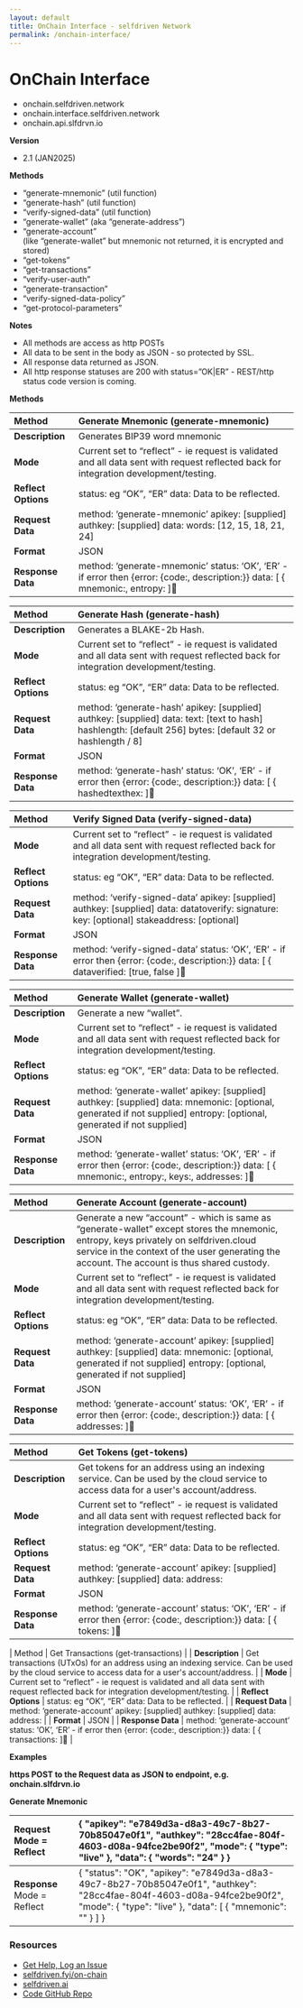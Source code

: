 ```yaml
---
layout: default
title: OnChain Interface - selfdriven Network
permalink: /onchain-interface/
---
```


# OnChain Interface

* onchain.selfdriven.network  
* onchain.interface.selfdriven.network  
* onchain.api.slfdrvn.io

**Version**

- 2.1 (JAN2025)

**Methods**

* “generate-mnemonic” (util function)  
* “generate-hash” (util function)  
* “verify-signed-data” (util function)  
* “generate-wallet” (aka “generate-address”)  
* “generate-account”  
  (like “generate-wallet” but mnemonic not returned, it is encrypted and stored)   
* “get-tokens”  
* “get-transactions”  
* “verify-user-auth”  
* “generate-transaction”  
* “verify-signed-data-policy”  
* “get-protocol-parameters”

**Notes**

* All methods are access as http POSTs  
* All data to be sent in the body as JSON \- so protected by SSL.  
* All response data returned as JSON.  
* All http response statuses are 200 with status=”OK|ER” \- REST/http status code version is coming.

**Methods**

| Method | Generate Mnemonic (generate-mnemonic) |
| :---- | :---- |
| **Description** | Generates BIP39 word mnemonic |
| **Mode** | Current set to “reflect” \- ie request is validated and all data sent with request reflected back for integration development/testing. |
| **Reflect Options** | status: eg “OK”, “ER” data: Data to be reflected. |
| **Request Data** | method: ‘generate-mnemonic’ apikey: \[supplied\] authkey: \[supplied\] data: words: \[12, 15, 18, 21, 24\]  |
| **Format** | JSON |
| **Response Data** | method: ‘generate-mnemonic’ status: ‘OK’, ‘ER’ \- if error then {error: {code:, description:}} data: \[ { mnemonic:, entropy: \] |

| Method | Generate Hash (generate-hash) |
| :---- | :---- |
| **Description** | Generates a BLAKE-2b Hash. |
| **Mode** | Current set to “reflect” \- ie request is validated and all data sent with request reflected back for integration development/testing. |
| **Reflect Options** | status: eg “OK”, “ER” data: Data to be reflected. |
| **Request Data** | method: ‘generate-hash’ apikey: \[supplied\] authkey: \[supplied\] data: text: \[text to hash\] hashlength: \[default 256\] bytes: \[default 32 or hashlength / 8\]  |
| **Format** | JSON |
| **Response Data** | method: ‘generate-hash’ status: ‘OK’, ‘ER’ \- if error then {error: {code:, description:}} data: \[ { hashedtexthex: \] |

| Method | Verify Signed Data (verify-signed-data) |
| :---- | :---- |
| **Mode** | Current set to “reflect” \- ie request is validated and all data sent with request reflected back for integration development/testing. |
| **Reflect Options** | status: eg “OK”, “ER” data: Data to be reflected. |
| **Request Data** | method: ‘verify-signed-data’ apikey: \[supplied\] authkey: \[supplied\] data: datatoverify: signature: key: \[optional\] stakeaddress: \[optional\]  |
| **Format** | JSON |
| **Response Data** | method: ‘verify-signed-data’ status: ‘OK’, ‘ER’ \- if error then {error: {code:, description:}} data: \[ { dataverified: \[true, false \] |

| Method | Generate Wallet (generate-wallet) |
| :---- | :---- |
| **Description** | Generate a new “wallet”. |
| **Mode** | Current set to “reflect” \- ie request is validated and all data sent with request reflected back for integration development/testing. |
| **Reflect Options** | status: eg “OK”, “ER” data: Data to be reflected. |
| **Request Data** | method: ‘generate-wallet’ apikey: \[supplied\] authkey: \[supplied\] data: mnemonic: \[optional, generated if not supplied\] entropy: \[optional, generated if not supplied\]  |
| **Format** | JSON |
| **Response Data** | method: ‘generate-wallet’ status: ‘OK’, ‘ER’ \- if error then {error: {code:, description:}} data: \[ { mnemonic:, entropy:, keys:, addresses: \] |

| Method | Generate Account (generate-account) |
| :---- | :---- |
| **Description** | Generate a new “account” \- which is same as “generate-wallet” except stores the mnemonic, entropy, keys privately on selfdriven.cloud service in the context of the user generating the account. The account is thus shared custody. |
| **Mode** | Current set to “reflect” \- ie request is validated and all data sent with request reflected back for integration development/testing. |
| **Reflect Options** | status: eg “OK”, “ER” data: Data to be reflected. |
| **Request Data** | method: ‘generate-account’ apikey: \[supplied\] authkey: \[supplied\] data: mnemonic: \[optional, generated if not supplied\] entropy: \[optional, generated if not supplied\]  |
| **Format** | JSON |
| **Response Data** | method: ‘generate-account’ status: ‘OK’, ‘ER’ \- if error then {error: {code:, description:}} data: \[ { addresses: \] |

| Method | Get Tokens (get-tokens) |
| :---- | :---- |
| **Description** | Get tokens for an address using an indexing service. Can be used by the cloud service to access data for a user's account/address. |
| **Mode** | Current set to “reflect” \- ie request is validated and all data sent with request reflected back for integration development/testing. |
| **Reflect Options** | status: eg “OK”, “ER” data: Data to be reflected. |
| **Request Data** | method: ‘generate-account’ apikey: \[supplied\] authkey: \[supplied\] data: address:   |
| **Format** | JSON |
| **Response Data** | method: ‘generate-account’ status: ‘OK’, ‘ER’ \- if error then {error: {code:, description:}} data: \[ { tokens: \] |

| Method | Get Transactions (get-transactions) |
| **Description** | Get transactions (UTxOs) for an address using an indexing service. Can be used by the cloud service to access data for a user's account/address. |
| **Mode** | Current set to “reflect” \- ie request is validated and all data sent with request reflected back for integration development/testing. |
| **Reflect Options** | status: eg “OK”, “ER” data: Data to be reflected. |
| **Request Data** | method: ‘generate-account’ apikey: \[supplied\] authkey: \[supplied\] data: address:   |
| **Format** | JSON |
| **Response Data** | method: ‘generate-account’ status: ‘OK’, ‘ER’ \- if error then {error: {code:, description:}} data: \[ { transactions: \] |

**Examples**

**https POST to the Request data as JSON to endpoint, e.g. onchain.slfdrvn.io**

**Generate Mnemonic**

| Request Mode \= Reflect | {     "apikey": "e7849d3a-d8a3-49c7-8b27-70b85047e0f1",     "authkey": "28cc4fae-804f-4603-d08a-94fce2be90f2",     "mode":     {         "type": "live"     },     "data":     {        "words": "24"     }   }  |
| :---- | :---- |
| **Response** Mode \= Reflect | { 	"status": "OK", 	"apikey": "e7849d3a-d8a3-49c7-8b27-70b85047e0f1", 	"authkey": "28cc4fae-804f-4603-d08a-94fce2be90f2", 	"mode": 	{ 		"type": "live" 	}, 	"data": 	\[ 		{ "mnemonic": ""		                 } 	\] } |

### Resources
- [Get Help, Log an Issue](https://github.com/selfdriven-foundation/selfdriven-network/issues)
- [selfdriven.fyi/on-chain](https://selfdriven.fyi/on-chain)  
- [selfdriven.ai](https://selfdriven.ai)
- [Code GitHub Repo](https://github.com/selfdriven-tech/interface-onchain)